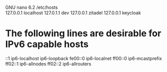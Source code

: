   GNU nano 6.2                                                                   /etc/hosts                                                                             
127.0.0.1       localhost
127.0.1.1       dev
127.0.0.1       zitadel
127.0.0.1       keycloak
# The following lines are desirable for IPv6 capable hosts
::1     ip6-localhost ip6-loopback
fe00::0 ip6-localnet
ff00::0 ip6-mcastprefix
ff02::1 ip6-allnodes
ff02::2 ip6-allrouters